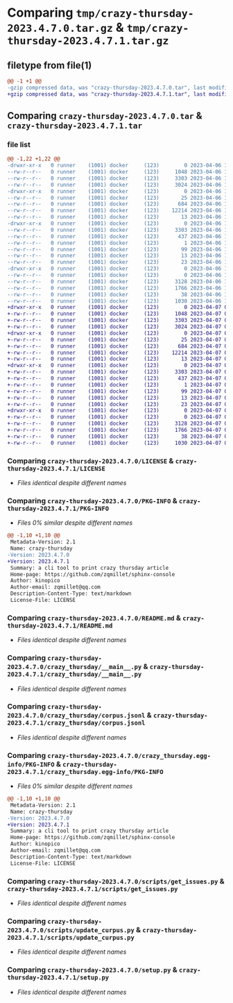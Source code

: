# Comparing `tmp/crazy-thursday-2023.4.7.0.tar.gz` & `tmp/crazy-thursday-2023.4.7.1.tar.gz`

## filetype from file(1)

```diff
@@ -1 +1 @@
-gzip compressed data, was "crazy-thursday-2023.4.7.0.tar", last modified: Thu Apr  6 17:26:59 2023, max compression
+gzip compressed data, was "crazy-thursday-2023.4.7.1.tar", last modified: Fri Apr  7 05:27:38 2023, max compression
```

## Comparing `crazy-thursday-2023.4.7.0.tar` & `crazy-thursday-2023.4.7.1.tar`

### file list

```diff
@@ -1,22 +1,22 @@
-drwxr-xr-x   0 runner    (1001) docker     (123)        0 2023-04-06 17:26:59.956550 crazy-thursday-2023.4.7.0/
--rw-r--r--   0 runner    (1001) docker     (123)     1048 2023-04-06 17:26:45.000000 crazy-thursday-2023.4.7.0/LICENSE
--rw-r--r--   0 runner    (1001) docker     (123)     3303 2023-04-06 17:26:59.956550 crazy-thursday-2023.4.7.0/PKG-INFO
--rw-r--r--   0 runner    (1001) docker     (123)     3024 2023-04-06 17:26:45.000000 crazy-thursday-2023.4.7.0/README.md
-drwxr-xr-x   0 runner    (1001) docker     (123)        0 2023-04-06 17:26:59.956550 crazy-thursday-2023.4.7.0/crazy_thursday/
--rw-r--r--   0 runner    (1001) docker     (123)       25 2023-04-06 17:26:51.000000 crazy-thursday-2023.4.7.0/crazy_thursday/__init__.py
--rw-r--r--   0 runner    (1001) docker     (123)      684 2023-04-06 17:26:45.000000 crazy-thursday-2023.4.7.0/crazy_thursday/__main__.py
--rw-r--r--   0 runner    (1001) docker     (123)    12214 2023-04-06 17:26:51.000000 crazy-thursday-2023.4.7.0/crazy_thursday/corpus.jsonl
--rw-r--r--   0 runner    (1001) docker     (123)       13 2023-04-06 17:26:45.000000 crazy-thursday-2023.4.7.0/crazy_thursday/requirements.txt
-drwxr-xr-x   0 runner    (1001) docker     (123)        0 2023-04-06 17:26:59.956550 crazy-thursday-2023.4.7.0/crazy_thursday.egg-info/
--rw-r--r--   0 runner    (1001) docker     (123)     3303 2023-04-06 17:26:59.000000 crazy-thursday-2023.4.7.0/crazy_thursday.egg-info/PKG-INFO
--rw-r--r--   0 runner    (1001) docker     (123)      437 2023-04-06 17:26:59.000000 crazy-thursday-2023.4.7.0/crazy_thursday.egg-info/SOURCES.txt
--rw-r--r--   0 runner    (1001) docker     (123)        1 2023-04-06 17:26:59.000000 crazy-thursday-2023.4.7.0/crazy_thursday.egg-info/dependency_links.txt
--rw-r--r--   0 runner    (1001) docker     (123)       99 2023-04-06 17:26:59.000000 crazy-thursday-2023.4.7.0/crazy_thursday.egg-info/entry_points.txt
--rw-r--r--   0 runner    (1001) docker     (123)       13 2023-04-06 17:26:59.000000 crazy-thursday-2023.4.7.0/crazy_thursday.egg-info/requires.txt
--rw-r--r--   0 runner    (1001) docker     (123)       23 2023-04-06 17:26:59.000000 crazy-thursday-2023.4.7.0/crazy_thursday.egg-info/top_level.txt
-drwxr-xr-x   0 runner    (1001) docker     (123)        0 2023-04-06 17:26:59.956550 crazy-thursday-2023.4.7.0/scripts/
--rw-r--r--   0 runner    (1001) docker     (123)        0 2023-04-06 17:26:45.000000 crazy-thursday-2023.4.7.0/scripts/__init__.py
--rw-r--r--   0 runner    (1001) docker     (123)     3128 2023-04-06 17:26:45.000000 crazy-thursday-2023.4.7.0/scripts/get_issues.py
--rw-r--r--   0 runner    (1001) docker     (123)     1766 2023-04-06 17:26:45.000000 crazy-thursday-2023.4.7.0/scripts/update_curpus.py
--rw-r--r--   0 runner    (1001) docker     (123)       38 2023-04-06 17:26:59.956550 crazy-thursday-2023.4.7.0/setup.cfg
--rw-r--r--   0 runner    (1001) docker     (123)     1030 2023-04-06 17:26:45.000000 crazy-thursday-2023.4.7.0/setup.py
+drwxr-xr-x   0 runner    (1001) docker     (123)        0 2023-04-07 05:27:38.213780 crazy-thursday-2023.4.7.1/
+-rw-r--r--   0 runner    (1001) docker     (123)     1048 2023-04-07 05:27:25.000000 crazy-thursday-2023.4.7.1/LICENSE
+-rw-r--r--   0 runner    (1001) docker     (123)     3303 2023-04-07 05:27:38.213780 crazy-thursday-2023.4.7.1/PKG-INFO
+-rw-r--r--   0 runner    (1001) docker     (123)     3024 2023-04-07 05:27:25.000000 crazy-thursday-2023.4.7.1/README.md
+drwxr-xr-x   0 runner    (1001) docker     (123)        0 2023-04-07 05:27:38.209780 crazy-thursday-2023.4.7.1/crazy_thursday/
+-rw-r--r--   0 runner    (1001) docker     (123)       25 2023-04-07 05:27:29.000000 crazy-thursday-2023.4.7.1/crazy_thursday/__init__.py
+-rw-r--r--   0 runner    (1001) docker     (123)      684 2023-04-07 05:27:25.000000 crazy-thursday-2023.4.7.1/crazy_thursday/__main__.py
+-rw-r--r--   0 runner    (1001) docker     (123)    12214 2023-04-07 05:27:29.000000 crazy-thursday-2023.4.7.1/crazy_thursday/corpus.jsonl
+-rw-r--r--   0 runner    (1001) docker     (123)       13 2023-04-07 05:27:25.000000 crazy-thursday-2023.4.7.1/crazy_thursday/requirements.txt
+drwxr-xr-x   0 runner    (1001) docker     (123)        0 2023-04-07 05:27:38.209780 crazy-thursday-2023.4.7.1/crazy_thursday.egg-info/
+-rw-r--r--   0 runner    (1001) docker     (123)     3303 2023-04-07 05:27:38.000000 crazy-thursday-2023.4.7.1/crazy_thursday.egg-info/PKG-INFO
+-rw-r--r--   0 runner    (1001) docker     (123)      437 2023-04-07 05:27:38.000000 crazy-thursday-2023.4.7.1/crazy_thursday.egg-info/SOURCES.txt
+-rw-r--r--   0 runner    (1001) docker     (123)        1 2023-04-07 05:27:38.000000 crazy-thursday-2023.4.7.1/crazy_thursday.egg-info/dependency_links.txt
+-rw-r--r--   0 runner    (1001) docker     (123)       99 2023-04-07 05:27:38.000000 crazy-thursday-2023.4.7.1/crazy_thursday.egg-info/entry_points.txt
+-rw-r--r--   0 runner    (1001) docker     (123)       13 2023-04-07 05:27:38.000000 crazy-thursday-2023.4.7.1/crazy_thursday.egg-info/requires.txt
+-rw-r--r--   0 runner    (1001) docker     (123)       23 2023-04-07 05:27:38.000000 crazy-thursday-2023.4.7.1/crazy_thursday.egg-info/top_level.txt
+drwxr-xr-x   0 runner    (1001) docker     (123)        0 2023-04-07 05:27:38.213780 crazy-thursday-2023.4.7.1/scripts/
+-rw-r--r--   0 runner    (1001) docker     (123)        0 2023-04-07 05:27:25.000000 crazy-thursday-2023.4.7.1/scripts/__init__.py
+-rw-r--r--   0 runner    (1001) docker     (123)     3128 2023-04-07 05:27:25.000000 crazy-thursday-2023.4.7.1/scripts/get_issues.py
+-rw-r--r--   0 runner    (1001) docker     (123)     1766 2023-04-07 05:27:25.000000 crazy-thursday-2023.4.7.1/scripts/update_curpus.py
+-rw-r--r--   0 runner    (1001) docker     (123)       38 2023-04-07 05:27:38.213780 crazy-thursday-2023.4.7.1/setup.cfg
+-rw-r--r--   0 runner    (1001) docker     (123)     1030 2023-04-07 05:27:25.000000 crazy-thursday-2023.4.7.1/setup.py
```

### Comparing `crazy-thursday-2023.4.7.0/LICENSE` & `crazy-thursday-2023.4.7.1/LICENSE`

 * *Files identical despite different names*

### Comparing `crazy-thursday-2023.4.7.0/PKG-INFO` & `crazy-thursday-2023.4.7.1/PKG-INFO`

 * *Files 0% similar despite different names*

```diff
@@ -1,10 +1,10 @@
 Metadata-Version: 2.1
 Name: crazy-thursday
-Version: 2023.4.7.0
+Version: 2023.4.7.1
 Summary: a cli tool to print crazy thursday article
 Home-page: https://github.com/zqmillet/sphinx-console
 Author: kinopico
 Author-email: zqmillet@qq.com
 Description-Content-Type: text/markdown
 License-File: LICENSE
```

### Comparing `crazy-thursday-2023.4.7.0/README.md` & `crazy-thursday-2023.4.7.1/README.md`

 * *Files identical despite different names*

### Comparing `crazy-thursday-2023.4.7.0/crazy_thursday/__main__.py` & `crazy-thursday-2023.4.7.1/crazy_thursday/__main__.py`

 * *Files identical despite different names*

### Comparing `crazy-thursday-2023.4.7.0/crazy_thursday/corpus.jsonl` & `crazy-thursday-2023.4.7.1/crazy_thursday/corpus.jsonl`

 * *Files identical despite different names*

### Comparing `crazy-thursday-2023.4.7.0/crazy_thursday.egg-info/PKG-INFO` & `crazy-thursday-2023.4.7.1/crazy_thursday.egg-info/PKG-INFO`

 * *Files 0% similar despite different names*

```diff
@@ -1,10 +1,10 @@
 Metadata-Version: 2.1
 Name: crazy-thursday
-Version: 2023.4.7.0
+Version: 2023.4.7.1
 Summary: a cli tool to print crazy thursday article
 Home-page: https://github.com/zqmillet/sphinx-console
 Author: kinopico
 Author-email: zqmillet@qq.com
 Description-Content-Type: text/markdown
 License-File: LICENSE
```

### Comparing `crazy-thursday-2023.4.7.0/scripts/get_issues.py` & `crazy-thursday-2023.4.7.1/scripts/get_issues.py`

 * *Files identical despite different names*

### Comparing `crazy-thursday-2023.4.7.0/scripts/update_curpus.py` & `crazy-thursday-2023.4.7.1/scripts/update_curpus.py`

 * *Files identical despite different names*

### Comparing `crazy-thursday-2023.4.7.0/setup.py` & `crazy-thursday-2023.4.7.1/setup.py`

 * *Files identical despite different names*

